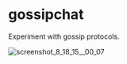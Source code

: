 # gossipchat

Experiment with gossip protocols.

![screenshot_8_18_15__00_07](https://cloud.githubusercontent.com/assets/1189716/9322133/20c1ce04-453d-11e5-9dc9-7cc79866b28c.png)
